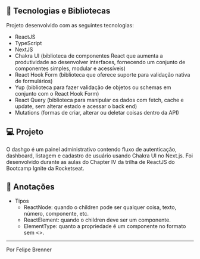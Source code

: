 ## 🚀 Tecnologias e Bibliotecas

Projeto desenvolvido com as seguintes tecnologias:

- ReactJS
- TypeScript
- NextJS
- Chakra UI (biblioteca de componentes React que aumenta a produtividade ao desenvolver interfaces, fornecendo um conjunto de componentes simples, modular e acessíveis)
- React Hook Form (biblioteca que oferece suporte para validação nativa de formulários)
- Yup (biblioteca para fazer validação de objetos ou schemas em conjunto com o React Hook Form)
- React Query (biblioteca para manipular os dados com fetch, cache e update, sem alterar estado e acessar o back end)
- Mutations (formas de criar, alterar ou deletar coisas dentro da API)

## 💻 Projeto

O dashgo é um painel administrativo contendo fluxo de autenticação, dashboard, listagem e cadastro de usuário usando Chakra UI no Next.js. Foi desenvolvido durante as aulas do Chapter IV da trilha de ReactJS do Bootcamp Ignite da Rocketseat.

## 📖 Anotações

- Tipos
  - ReactNode: quando o children pode ser qualquer coisa, texto, número, componente, etc.
  - ReactElement: quando o children deve ser um componente.
  - ElementType: quanto a propriedade é um componente no formato sem <>.

---

Por Felipe Brenner

